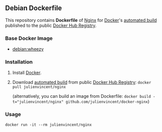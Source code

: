 ## Debian Dockerfile

This repository contains **Dockerfile** of [Nginx](http://nginx.org/) for [Docker](https://www.docker.com/)'s [automated build](https://registry.hub.docker.com/u/julienvincent/nginx/) published to the public [Docker Hub Registry](https://registry.hub.docker.com/).


### Base Docker Image

* [debian:wheezy](https://registry.hub.docker.com/u/alexisvincent/debian/)


### Installation

1. Install [Docker](https://www.docker.com/).

2. Download [automated build](https://registry.hub.docker.com/u/julienvincent/nginx/) from public [Docker Hub Registry](https://registry.hub.docker.com/): `docker pull julienvincent/nginx`

   (alternatively, you can build an image from Dockerfile: `docker build -t="julienvincent/nginx" github.com/julienvincent/docker-nginx`)


### Usage

    docker run -it --rm julienvincent/nginx
